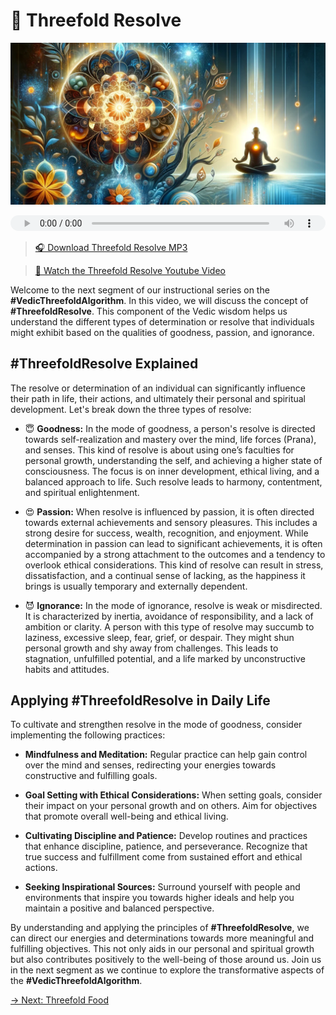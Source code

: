 # 💪 Threefold Resolve

![Threefold Resolve](../img/ins-threefold-resolve.png)

<audio src="https://indra.team/audio/indra/threefold-resolve.mp3" controls style="width:100%;height:25px"></audio>

> [🎧 Download Threefold Resolve MP3](https://indra.team/audio/indra/threefold-resolve.mp3)

> [🍿 Watch the Threefold Resolve Youtube Video](https://youtu.be/Taxd2rk6mMQ)

Welcome to the next segment of our instructional series on the **#VedicThreefoldAlgorithm**. In this video, we will discuss the concept of **#ThreefoldResolve**. This component of the Vedic wisdom helps us understand the different types of determination or resolve that individuals might exhibit based on the qualities of goodness, passion, and ignorance.

## #ThreefoldResolve Explained

The resolve or determination of an individual can significantly influence their path in life, their actions, and ultimately their personal and spiritual development. Let's break down the three types of resolve:

- 😇 **Goodness:** In the mode of goodness, a person's resolve is directed towards self-realization and mastery over the mind, life forces (Prana), and senses. This kind of resolve is about using one’s faculties for personal growth, understanding the self, and achieving a higher state of consciousness. The focus is on inner development, ethical living, and a balanced approach to life. Such resolve leads to harmony, contentment, and spiritual enlightenment.

- 😍 **Passion:** When resolve is influenced by passion, it is often directed towards external achievements and sensory pleasures. This includes a strong desire for success, wealth, recognition, and enjoyment. While determination in passion can lead to significant achievements, it is often accompanied by a strong attachment to the outcomes and a tendency to overlook ethical considerations. This kind of resolve can result in stress, dissatisfaction, and a continual sense of lacking, as the happiness it brings is usually temporary and externally dependent.

- 😈 **Ignorance:** In the mode of ignorance, resolve is weak or misdirected. It is characterized by inertia, avoidance of responsibility, and a lack of ambition or clarity. A person with this type of resolve may succumb to laziness, excessive sleep, fear, grief, or despair. They might shun personal growth and shy away from challenges. This leads to stagnation, unfulfilled potential, and a life marked by unconstructive habits and attitudes.

## Applying #ThreefoldResolve in Daily Life

To cultivate and strengthen resolve in the mode of goodness, consider implementing the following practices:

- **Mindfulness and Meditation:** Regular practice can help gain control over the mind and senses, redirecting your energies towards constructive and fulfilling goals.

- **Goal Setting with Ethical Considerations:** When setting goals, consider their impact on your personal growth and on others. Aim for objectives that promote overall well-being and ethical living.

- **Cultivating Discipline and Patience:** Develop routines and practices that enhance discipline, patience, and perseverance. Recognize that true success and fulfillment come from sustained effort and ethical actions.

- **Seeking Inspirational Sources:** Surround yourself with people and environments that inspire you towards higher ideals and help you maintain a positive and balanced perspective.

By understanding and applying the principles of **#ThreefoldResolve**, we can direct our energies and determinations towards more meaningful and fulfilling objectives. This not only aids in our personal and spiritual growth but also contributes positively to the well-being of those around us. Join us in the next segment as we continue to explore the transformative aspects of the **#VedicThreefoldAlgorithm**.

[→ Next: Threefold Food](threefold-food.md)
